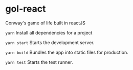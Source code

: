 # gol-react
Conway's game of life built in reactJS

`yarn`
  Install all dependencies for a project

`yarn start`
  Starts the development server.

`yarn build`
  Bundles the app into static files for production.

`yarn test`
  Starts the test runner.
